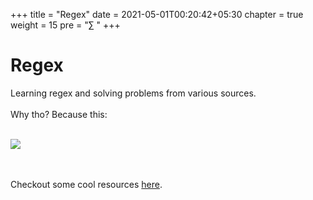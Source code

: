 +++
title = "Regex"
date =  2021-05-01T00:20:42+05:30
chapter = true
weight = 15
pre = "∑ "
+++

# Regex
Learning regex and solving problems from various sources.<br><br> 
Why tho? Because this: <br><br> 

![](https://imgs.xkcd.com/comics/regular_expressions.png)

<br> <br> 
Checkout some cool resources [here](/regex/resources).
